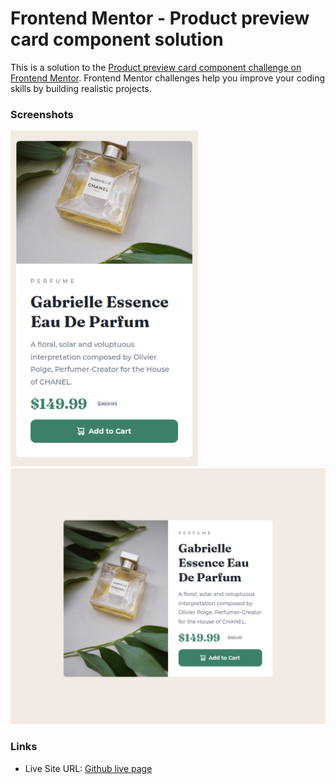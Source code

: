 # Frontend Mentor - Product preview card component solution

This is a solution to the [Product preview card component challenge on Frontend Mentor](https://www.frontendmentor.io/challenges/product-preview-card-component-GO7UmttRfa). Frontend Mentor challenges help you improve your coding skills by building realistic projects.

### Screenshots

<img src="./images//screenshot2.png" width="300">
<img src="./images//screenshot.png">

### Links

- Live Site URL: [Github live page](https://h-mihail.github.io/fe-mentor-product-preview-card/)
